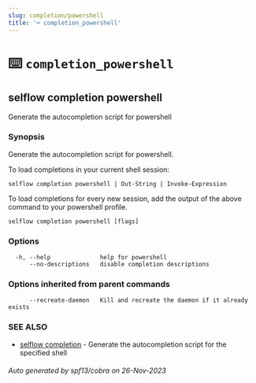 ```yaml
---
slug: completion/powershell
title: '⌨ completion_powershell'
---
```


# ⌨️ `completion_powershell`

## selflow completion powershell

Generate the autocompletion script for powershell

### Synopsis

Generate the autocompletion script for powershell.

To load completions in your current shell session:

    selflow completion powershell | Out-String | Invoke-Expression

To load completions for every new session, add the output of the above command
to your powershell profile.

```
selflow completion powershell [flags]
```

### Options

```
  -h, --help              help for powershell
      --no-descriptions   disable completion descriptions
```

### Options inherited from parent commands

```
      --recreate-daemon   Kill and recreate the daemon if it already exists
```

### SEE ALSO

- [selflow completion](selflow_completion.md) - Generate the autocompletion script for the specified shell

###### Auto generated by spf13/cobra on 26-Nov-2023
